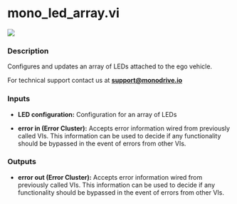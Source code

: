 # mono_led_array.vi

<p class="img_container">
<img class="lg_img" src="../mono_led_array.png"/>
</p>

### Description

Configures and updates an array of LEDs attached to the ego vehicle.

For technical support contact us at **support@monodrive.io** 

### Inputs

- **LED configuration:**  Configuration for an array of LEDs 
 

- **error in (Error Cluster):** Accepts error information wired from previously called VIs. This information can be used to decide if any functionality should be bypassed in the event of errors from other VIs. 

### Outputs

- **error out (Error Cluster):** Accepts error information wired from previously called VIs. This information can be used to decide if any functionality should be bypassed in the event of errors from other VIs. 

<p>&nbsp;</p>
